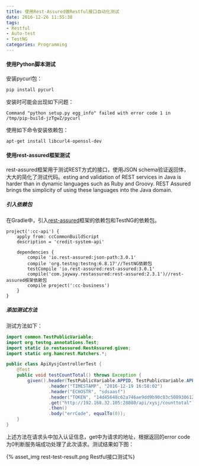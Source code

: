 ```yaml
---
title: 使用Rest-Assured做Restful接口自动化测试
date: 2016-12-26 11:55:38
tags:
- Restful
- Auto-test
- TestNG
categories: Programming
---
```


#### 使用Python脚本测试

安装pycurl包：

```Bash
pip install pycurl
```

安装时可能会出现如下问题：

<!-- more -->

```
Command "python setup.py egg_info" failed with error code 1 in /tmp/pip-build-jzTgwZ/pycurl
```

使用如下命令安装依赖包：

```Bash
apt-get install libcurl4-openssl-dev
```

#### 使用rest-assured框架测试

rest-assured框架用于测试REST方式的接口，使用JSON schema验证返回体，大大的简化了测试代码。esting and validation of REST services in Java is harder than in dynamic languages such as Ruby and Groovy. REST Assured brings the simplicity of using these languages into the Java domain.

##### 引入依赖包

在Gradle中，引入[rest-assured](http://rest-assured.io/)框架的依赖包和TestNG的依赖包。

```
project(':cc-api') {
    apply from: ccCommonBuildScript
    description = 'credit-system-api'

    dependencies {
        compile 'io.rest-assured:json-path:3.0.1'
        compile 'org.testng:testng:6.8.17'//TestNG依赖包
        testCompile 'io.rest-assured:rest-assured:3.0.1'
        compile('com.jayway.restassured:rest-assured:2.3.1')//rest-assured框架依赖包
        compile project(':cc-business')
    }
}
```

##### 添加测试方法

测试方法如下：

```Java
import common.TestPublicVariable;
import org.testng.annotations.Test;
import static io.restassured.RestAssured.given;
import static org.hamcrest.Matchers.*;

public class ApiXysjControllerTest {
    @Test
    public void testCountTotal() throws Exception {
        given().header(TestPublicVariable.APPID, TestPublicVariable.APPID_VALUE)
                .header("TIMESTAMP", "2016-12-19 16:58:02")
                .header("ECHOSTR", "sdsaasf")
                .header("TOKEN", "14d45648c62a746ae9dd9b90c03c50893061222d")
                .get("http://192.168.32.105:28080/api/xysj/counttotal")
                .then()
                .body("errCode", equalTo(0));
    }
}
```

上述方法在请求头中加入认证信息，get中为请求的地址，根据返回的error code为0判断服务端成功处理了此次请求。测试结果如下图：

{% asset_img rest-test-result.png Restful接口测试%}
